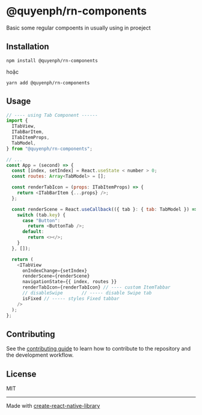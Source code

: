 # @quyenph/rn-components

Basic some regular compoents in usually using in proeject

## Installation

```
npm install @quyenph/rn-components
```
hoặc

```
yarn add @quyenph/rn-components
```

## Usage

```js
// ---- using Tab Component ------
import {
  ITabView,
  ITabBarItem,
  ITabItemProps,
  TabModel,
} from "@quyenph/rn-components";

// ...
const App = (second) => {
  const [index, setIndex] = React.useState < number > 0;
  const routes: Array<TabModel> = [];

  const renderTabIcon = (props: ITabItemProps) => {
    return <ITabBarItem {...props} />;
  };

  const renderScene = React.useCallback(({ tab }: { tab: TabModel }) => {
    switch (tab.key) {
      case "Button":
        return <ButtonTab />;
      default:
        return <></>;
    }
  }, []);

  return (
    <ITabView
      onIndexChange={setIndex}
      renderScene={renderScene}
      navigationState={{ index, routes }}
      renderTabIcon={renderTabIcon} // ---- custom ItemTabbar
      // disableSwipe       // ----- disable Swipe tab
      isFixed // ----- styles Fixed tabbar
    />
  );
};
```

## Contributing

See the [contributing guide](CONTRIBUTING.md) to learn how to contribute to the repository and the development workflow.

## License

MIT

---

Made with [create-react-native-library](https://github.com/callstack/react-native-builder-bob)
